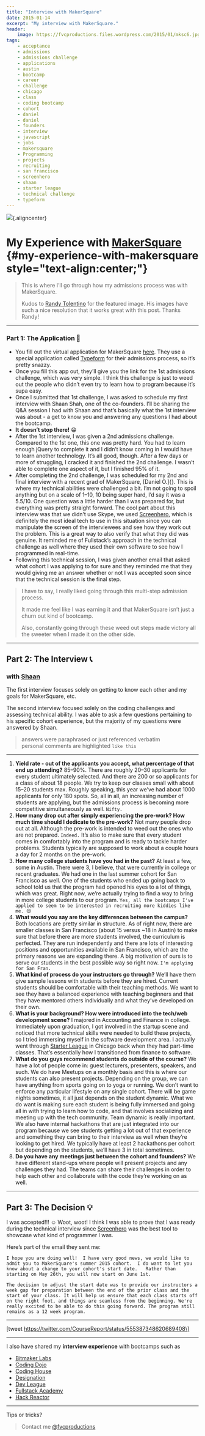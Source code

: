 ```yaml
---
title: "Interview with MakerSquare"
date: 2015-01-14
excerpt: "My interview with MakerSquare."
header:
    image: https://fvcproductions.files.wordpress.com/2015/01/mksc6.jpg
tags:
    - acceptance
    - admissions
    - admissions challenge
    - applications
    - austin
    - bootcamp
    - career
    - challenge
    - chicago
    - class
    - coding bootcamp
    - cohort
    - daniel
    - daniel
    - founders
    - interview
    - javascript
    - jobs
    - makersquare
    - Programming
    - projects
    - recruiting
    - san francisco
    - screenhero
    - shaan
    - starter league
    - technical challenge
    - typeform
---
```


![](https://m1.behance.net/rendition/modules/124031971/disp/fa0c76d4bd39b9bc82c8cf32b90cd846.png){.aligncenter}

My Experience with [MakerSquare](https://www.makersquare.com "MakerSquare") {#my-experience-with-makersquare style="text-align:center;"}
==========================================================================

> This is where I’ll go through how my admissions process was with
> MakerSquare.
>
> Kudos to [Randy
> Tolentino](https://rantolentino.wordpress.com/2014/07/14/many-thanks-to-makersquare/ "Randy Tolentino")
> for the featured image. His images have such a nice resolution that it
> works great with this post. Thanks Randy!

------------------------------------------------------------------------

### Part 1: The Application 📝

-   You fill out the virtual application for MakerSquare
    [here](https://makersquare.typeform.com/to/MO9OFv "App MakerSquare").
    They use a special application called
    [Typeform](https://www.typeform.com/ "Typeform") for their admissions
    process, so it’s pretty snazzy.
-   Once you fill this app out, they’ll give you the link for the 1st
    admissions challenge, which was very simple. I think this challenge
    is just to weed out the people who didn’t even try to learn how to
    program because it’s supa easy.
-   Once I submitted that 1st challenge, I was asked to schedule my
    first interview with Shaan Shah, one of the co-founders. I’ll be
    sharing the Q&A session I had with Shaan and that’s basically what
    the 1st interview was about - a get to know you and answering any
    questions I had about the bootcamp.
-   **It doesn’t stop there!** 😁
-   After the 1st interview, I was given a 2nd admissions challenge.
    Compared to the 1st one, this one was pretty hard. You had to learn
    enough jQuery to complete it and I didn’t know coming in I would
    have to learn another technology. It’s all good, though. After a few
    days or more of struggling, I cracked it and finished the 2nd
    challenge. I wasn’t able to complete one aspect of it, but I
    finished 95% of it.
-   After completing the 2nd challenge, I was scheduled for my 2nd and
    final interview with a recent grad of MakerSquare, [Daniel O.]{}.
    This is where my technical abilities were challenged a bit. I’m not
    going to spoil anything but on a scale of 1–10, 10 being super hard,
    I’d say it was a 5.5/10. One question was a little harder than I was
    prepared for, but everything was pretty straight forward. The cool
    part about this interview was that we didn’t use Skype, we used
    [Screenhero](https://screenhero.com/ "Screenhero"), which is
    definitely the most ideal tech to use in this situation since you
    can manipulate the screen of the interviewees and see how they work
    out the problem. This is a great way to also verify that what they
    did was genuine. It reminded me of Fullstack’s approach in the
    technical challenge as well where they used their own software to
    see how I programmed in real-time.
-   Following this technical session, I was given another email that
    asked what cohort I was applying to for sure and they reminded me
    that they would giving me an answer whether or not I was accepted
    soon since that the technical session is the final step.

> I have to say, I really liked going through this multi-step admission
> process.
>
> It made me feel like I was earning it and that MakerSquare isn’t just
> a churn out kind of bootcamp.
>
> Also, constantly going through these weed out steps made victory all
> the sweeter when I made it on the other side.

------------------------------------------------------------------------

Part 2: The Interview 📞
-----------------------

### with [Shaan](https://www.linkedin.com/in/shaanshah "Shaan Shah")

The first interview focuses solely on getting to know each other and my
goals for MakerSquare, etc.

The second interview focused solely on the coding challenges and
assessing technical ability. I was able to ask a few questions
pertaining to his specific cohort experience, but the majority of my
questions were answered by Shaan.

> answers were paraphrased or just referenced verbatim\
> personal comments are highlighted `like this`

------------------------------------------------------------------------

1.  **Yield rate - out of the applicants you accept, what percentage of
    that end up attending?** 85–90%. There are roughly 20–30 applicants
    for every student ultimately selected. And there are 200 or so
    applicants for a class of about 18 people. We try to keep our
    classes small with about 15–20 students max. Roughly speaking, this
    year we’ve had about 1000 applicants for only 180 spots. So, all in
    all, an increasing number of students are applying, but the
    admissions process is becoming more competitive simultaneously as
    well. `Nifty.`
2.  **How many drop out after simply experiencing the pre-work? How much
    time should I dedicate to the pre-work?** Not many people drop out
    at all. Although the pre-work is intended to weed out the ones who
    are not prepared. `Indeed.` It’s also to make sure that every
    student comes in comfortably into the program and is ready to tackle
    harder problems. Students typically are supposed to work about a
    couple hours a day for 2 months on the pre-work.
3.  **How many college students have you had in the past?** At least a
    few, some in Austin. There were 3, I believe, that were currently in
    college or recent graduates. We had one in the last summer cohort
    for San Francisco as well. One of the students who ended up going
    back to school told us that the program had opened his eyes to a lot
    of things, which was great. Right now, we’re actually trying to find
    a way to bring in more college students to our program.
    `Yes, all the bootcamps I've applied to seem to be interested in recruiting more kiddies like me. 😊`
4.  **What would you say are the key differences between the campus?**
    Both locations are pretty similar in structure. As of right now,
    there are smaller classes in San Francisco (about 15 versus \~18 in
    Austin) to make sure that before there are more students involved,
    the curriculum is perfected. They are run independently and there
    are lots of interesting positions and opportunities available in San
    Francisco, which are the primary reasons we are expanding there. A
    big motivation of ours is to serve our students in the best possible
    way so right now. `I'm applying for San Fran.`
5.  **What kind of process do your instructors go through?** We’ll have
    them give sample lessons with students before they are hired.
    Current students should be comfortable with their teaching methods.
    We want to see they have a balanced experience with teaching
    beginners and that they have mentored others individually and what
    they’ve developed on their own.
6.  **What is your background? How were introduced into the tech/web
    development scene?** I majored in Accounting and Finance in college.
    Immediately upon graduation, I got involved in the startup scene and
    noticed that more technical skills were needed to build these
    projects, so I tried immersing myself in the software development
    area. I actually went through [Starter
    League](https://www.starterleague.com "Starter League") in Chicago
    back when they had part-time classes. That’s essentially how I
    transitioned from finance to software.
7.  **What do you guys recommend students do outside of the course?** We
    have a lot of people come in: guest lecturers, presenters, speakers,
    and such. We do have Meetups on a monthly basis and this is where
    our students can also present projects. Depending on the group, we
    can have anything from sports going on to yoga or running. We don’t
    want to enforce any particular lifestyle on any single cohort. There
    will be game nights sometimes, it all just depends on the student
    dynamic. What we do want is making sure each student is being fully
    immersed and going all in with trying to learn how to code, and that
    involves socializing and meeting up with the tech community. Team
    dynamic is really important. We also have internal hackathons that
    are just integrated into our program because we see students getting
    a lot out of that experience and something they can bring to their
    interview as well when they’re looking to get hired. We typically
    have at least 2 hackathons per cohort but depending on the students,
    we’ll have 3 in total sometimes.
8.  **Do you have any meetings just between the cohort and founders?**
    We have different stand-ups where people will present projects and
    any challenges they had. The teams can share their challenges in
    order to help each other and collaborate with the code they’re
    working on as well.

------------------------------------------------------------------------

Part 3: The Decision 💡
----------------------

I was accepted!!! ☺️ Woot, woot! I think I was able to prove that I was
ready during the technical interview since
[Screenhero](https://screenhero.com/ "Screenhero") was the best tool to
showcase what kind of programmer I was.

Here’s part of the email they sent me:

    I hope you are doing well!  I have very good news, we would like to admit you to MakerSquare's summer 2015 cohort.  I do want to let you know about a change to your cohort's start date.   Rather than starting on May 26th, you will now start on June 1st.

    The decision to adjust the start date was to provide our instructors a week gap for preparation between the end of the prior class and the start of your class. It will help us ensure that each class starts off on the right foot, and things are seamless from the beginning. We're really excited to be able to do this going forward. The program still remains as a 12 week program.

------------------------------------------------------------------------

\[tweet https://twitter.com/CourseReport/status/555387348620689408\]

------------------------------------------------------------------------

I also have shared my **interview experience** with bootcamps such as

-   [Bitmaker
    Labs](https://fvcproductions.com/2014/03/12/bitmaker-labs/ "Bitmaker Labs")
-   [Coding
    Dojo](https://fvcproductions.com/2015/01/06/interview-coding-dojo/ "Interview with Coding Dojo 🍜")
-   [Coding
    House](https://fvcproductions.com/2015/01/06/coding-house-interview/ "Interview with Coding House 🏠")
-   [Designation](https://fvcproductions.com/2015/01/06/interview-with-designation/ "Interview with Designation 🎨")
-   [Dev
    League](https://fvcproductions.com/2015/01/06/experience-with-devleague/ "My Experience With DevLeague 💻")
-   [Fullstack
    Academy](https://fvcproductions.com/2014/12/28/my-experience-with-fullstack-academy-of-code/ "My Experience with Fullstack Academy of Code 💻")
-   [Hack
    Reactor](https://fvcproductions.com/2015/01/05/questioning-hack-reactor/ "Questioning Hack Reactor 🔑")

------------------------------------------------------------------------

Tips or tricks?

> Contact me
> [@fvcproductions](https://twitter.com/fvcproductions "Twitter - FVCproductions")
